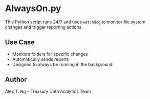 # AlwaysOn.py

This Python script runs 24/7 and uses `watchdog` to monitor file system changes and trigger reporting actions.

## Use Case

- Monitors folders for specific changes
- Automatically sends reports
- Designed to always be running in the background

## Author

Alex T. Ng – Treasury Data Analytics Team
